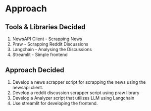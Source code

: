 # Approach

## Tools & Libraries Decided

1) NewsAPI Client - Scrapping News
2) Praw - Scrapping Reddit Discussions
3) Langchain - Analysing the Discussions
4) Streamlit - Simple frontend

## Approach Decided

1) Develop a news scrapper script for scrapping the news using the newsapi client.
2) Develop a reddit discussion scrapper script using praw library
3) Develop a Analyzer script that utilizes LLM using Langchain
4) Use streamlit for developing the frontend.
